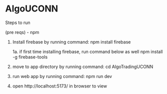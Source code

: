 # AlgoUCONN

Steps to run

(pre reqs)
    - npm

1. Install firebase by running command:
        npm install firebase
    
    1a. if first time installing firebase, run command below as well
        npm install -g firebase-tools

2. move to app directory by running command:
        cd AlgoTradingUCONN 

3. run web app by running command:
        npm run dev

4. open http://localhost:5173/ in browser to view
